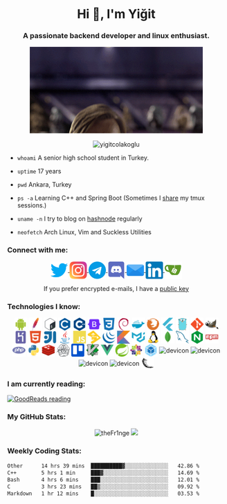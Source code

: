 <h1 align="center">Hi 👋, I'm Yiğit</h1>

<h3 align="center">A passionate backend developer and linux enthusiast.</h3>

<p align="center"><img src="imgs/hello_there.gif"></p>

<p align="center"> <img src="https://komarev.com/ghpvc/?username=yigitcolakoglu&label=Profile%20views&color=0e75b6&style=flat" alt="yigitcolakoglu" /> </p>

- `whoami`  A senior high school student in Turkey.

- `uptime`  17 years

- `pwd` Ankara, Turkey 

- `ps -a`   Learning C++ and Spring Boot (Sometimes I [share](https://tmate.io/t/Fr1nge/sharedProgramming) my tmux sessions.)

- `uname -n`   I try to blog on [hashnode](https://blog.yigitcolakoglu.com) regularly

- `neofetch`   Arch Linux, Vim and Suckless Utilities

<h3 align="left">Connect with me:</h3>
<p align="center">
	<a href="https://twitter.com/theFr1nge" target="blank">
		<img align="center" src="imgs/contact/twitter.svg" alt="twitter" height="40" width="40" />
	</a>
	<a href="https://www.instagram.com/yigit_colakoglu/" target="blank">
		<img align="center" src="imgs/contact/instagram.svg" alt="instagram" height="40" width="40" />
	</a>
	<a href="https://t.me/thefr1nge" target="blank">
		<img align="center" src="imgs/contact/telegram.svg" alt="telegram" height="40" width="40" />
	</a>
	<a href="https://discordapp.com/users/440823026523832322" target="blank">
		<img align="center" src="imgs/contact/discord.svg" alt="discord" height="40" width="40" />
	</a>
	<a href="mailto:yigitcolakoglu@hotmail.com" target="blank">
		<img align="center" src="imgs/contact/email.svg" alt="email" height="40" width="40" />
	</a>
	<a href="https://www.linkedin.com/in/yigitcolakoglu/" target="blank">
		<img align="center" src="imgs/contact/linkedin.svg" alt="linkedin" height="40" width="40" />
	</a>
	<a href="https://git.yigitcolakoglu.com/yigitcolakoglu/" target="blank">
		<img align="center" src="imgs/gitea.png" alt="gitea" height="40" width="40" />
	</a>
</p>
<p align="center">
If you prefer encrypted e-mails, I have a <a href="https://keys.openpgp.org/search?q=9D26FDA9E051205C4DC8422611D306C40EAEC301">public key</a>
</p>

<h3 align="left">Technologies I know:</h3>
<p align="center">
		<img align="center" src="https://raw.githubusercontent.com/devicons/devicon/master/icons/android/android-plain.svg" alt="devicon" height="30" width="30" />
		<img align="center" src="https://raw.githubusercontent.com/devicons/devicon/master/icons/apache/apache-original.svg" alt="devicon" height="30" width="30" />
		<img align="center" src="https://raw.githubusercontent.com/devicons/devicon/master/icons/bash/bash-original.svg" alt="devicon" height="30" width="30" />
		<img align="center" src="https://raw.githubusercontent.com/devicons/devicon/master/icons/c/c-plain.svg" alt="devicon" height="30" width="30" />
		<img align="center" src="https://raw.githubusercontent.com/devicons/devicon/master/icons/cplusplus/cplusplus-plain.svg" alt="devicon" height="30" width="30" />
		<img align="center" src="https://raw.githubusercontent.com/devicons/devicon/master/icons/bootstrap/bootstrap-plain.svg" alt="devicon" height="30" width="30" />
		<img align="center" src="https://raw.githubusercontent.com/devicons/devicon/master/icons/css3/css3-plain.svg" alt="devicon" height="30" width="30" />
		<img align="center" src="https://raw.githubusercontent.com/devicons/devicon/master/icons/debian/debian-plain.svg" alt="devicon" height="30" width="30" />
		<img align="center" src="https://raw.githubusercontent.com/devicons/devicon/master/icons/docker/docker-plain.svg" alt="devicon" height="30" width="30" />
		<img align="center" src="https://raw.githubusercontent.com/devicons/devicon/master/icons/firefox/firefox-plain.svg" alt="devicon" height="30" width="30" />
		<img align="center" src="https://raw.githubusercontent.com/devicons/devicon/master/icons/flutter/flutter-plain.svg" alt="devicon" height="30" width="30" />
		<img align="center" src="https://raw.githubusercontent.com/devicons/devicon/master/icons/go/go-original.svg" alt="devicon" height="30" width="30" />
		<img align="center" src="https://raw.githubusercontent.com/devicons/devicon/master/icons/git/git-plain.svg" alt="devicon" height="30" width="30" />
		<img align="center" src="https://raw.githubusercontent.com/devicons/devicon/master/icons/gimp/gimp-original.svg" alt="devicon" height="30" width="30" />
		<img align="center" src="https://raw.githubusercontent.com/devicons/devicon/master/icons/heroku/heroku-plain.svg" alt="devicon" height="30" width="30" />
		<img align="center" src="https://raw.githubusercontent.com/devicons/devicon/master/icons/html5/html5-plain.svg" alt="devicon" height="30" width="30" />
		<img align="center" src="https://raw.githubusercontent.com/devicons/devicon/master/icons/intellij/intellij-plain.svg" alt="devicon" height="30" width="30" />
		<img align="center" src="https://raw.githubusercontent.com/devicons/devicon/master/icons/java/java-original.svg" alt="devicon" height="30" width="30" />
		<img align="center" src="https://raw.githubusercontent.com/devicons/devicon/master/icons/javascript/javascript-plain.svg" alt="devicon" height="30" width="30" />
		<img align="center" src="https://raw.githubusercontent.com/devicons/devicon/master/icons/jetbrains/jetbrains-plain.svg" alt="devicon" height="30" width="30" />
		<img align="center" src="https://raw.githubusercontent.com/devicons/devicon/master/icons/jquery/jquery-plain.svg" alt="devicon" height="30" width="30" />
		<img align="center" src="https://raw.githubusercontent.com/devicons/devicon/master/icons/kotlin/kotlin-original.svg" alt="devicon" height="30" width="30" />
		<img align="center" src="https://raw.githubusercontent.com/devicons/devicon/master/icons/materialui/materialui-plain.svg" alt="devicon" height="30" width="30" />
		<img align="center" src="https://raw.githubusercontent.com/devicons/devicon/master/icons/linux/linux-original.svg" alt="devicon" height="30" width="30" />
		<img align="center" src="https://raw.githubusercontent.com/devicons/devicon/master/icons/mongodb/mongodb-original.svg" alt="devicon" height="30" width="30" />
		<img align="center" src="https://raw.githubusercontent.com/devicons/devicon/master/icons/mysql/mysql-original.svg" alt="devicon" height="30" width="30" />
		<img align="center" src="https://raw.githubusercontent.com/devicons/devicon/master/icons/nginx/nginx-original.svg" alt="devicon" height="30" width="30" />
		<img align="center" src="https://raw.githubusercontent.com/devicons/devicon/master/icons/npm/npm-original-wordmark.svg" alt="devicon" height="30" width="30" />
		<img align="center" src="https://raw.githubusercontent.com/devicons/devicon/master/icons/php/php-plain.svg" alt="devicon" height="30" width="30" />
		<img align="center" src="https://raw.githubusercontent.com/devicons/devicon/master/icons/python/python-original.svg" alt="devicon" height="30" width="30" />
		<img align="center" src="https://raw.githubusercontent.com/devicons/devicon/master/icons/redis/redis-original.svg" alt="devicon" height="30" width="30" />
		<img align="center" src="https://raw.githubusercontent.com/devicons/devicon/master/icons/travis/travis-plain.svg" alt="devicon" height="30" width="30" />
		<img align="center" src="https://raw.githubusercontent.com/devicons/devicon/master/icons/trello/trello-plain.svg" alt="devicon" height="30" width="30" />
		<img align="center" src="https://raw.githubusercontent.com/devicons/devicon/master/icons/vim/vim-original.svg" alt="devicon" height="30" width="30" />
		<img align="center" src="https://raw.githubusercontent.com/devicons/devicon/master/icons/vuejs/vuejs-original.svg" alt="devicon" height="30" width="30" />
		<img align="center" src="imgs/spring.svg" alt="devicon" height="30" width="30" />
		<img align="center" src="imgs/centos.svg" alt="devicon" height="30" width="30" />
		<img align="center" src="https://raw.githubusercontent.com/devicons/devicon/master/icons/webpack/webpack-original.svg" alt="devicon" height="30" width="30" />
		<img align="center" src="https://upload.wikimedia.org/wikipedia/commons/a/a5/Archlinux-icon-crystal-64.svg" alt="devicon" height="30" width="30" />
		<img align="center" src="https://upload.wikimedia.org/wikipedia/commons/1/1a/Suckless_logo.svg" alt="devicon" height="30" width="30" />
		<img align="center" src="https://upload.wikimedia.org/wikipedia/commons/4/48/Markdown-mark.svg" alt="devicon" height="30" width="30" />
		<img align="center" src="https://upload.wikimedia.org/wikipedia/commons/thumb/9/92/LaTeX_logo.svg/800px-LaTeX_logo.svg.png" alt="devicon" height="30" width="60" />
		<img align="center" src="https://raw.githubusercontent.com/devicons/devicon/master/icons/flask/flask-original.svg" alt="devicon" height="30" width="30" />
</p>

<!---
<h3 align="left">Spotify listening now:</h3>
<a href="https://open.spotify.com/user/ygtclk1"><img src="https://spotify-readme-beta.vercel.app/api/spotify-playing" alt="Spotify Playing" width="350" /></a>
--->

<h3 align="left">I am currently reading:</h3>
<a href="https://www.goodreads.com/user/show/56868698-yi-it-olako-lu"><img src="https://goodreads-readme.vercel.app/api/book" alt="GoodReads reading" width="350" /></a>

<h3 align="left">My GitHub Stats:</h3>

<p align="center">
<img src="https://github-readme-stats.vercel.app/api/top-langs/?username=theFr1nge&layout=compact&theme=tokyonight&hide=css&hide_title=true&exclude_repo=MyCity&langs_count=8" alt="theFr1nge"/>
<img height="160em" src="https://github-readme-stats.vercel.app/api?username=theFr1nge&show_icons=true&theme=tokyonight&icon_color=6392DF"/>
</p>

<h3 align="left">Weekly Coding Stats:</h3>

<!--START_SECTION:waka-->
```text
Other      14 hrs 39 mins  ██████████▓░░░░░░░░░░░░░░   42.86 % 
C++        5 hrs 1 min     ███▓░░░░░░░░░░░░░░░░░░░░░   14.69 % 
Bash       4 hrs 6 mins    ███░░░░░░░░░░░░░░░░░░░░░░   12.01 % 
C          3 hrs 23 mins   ██▒░░░░░░░░░░░░░░░░░░░░░░   09.92 % 
Markdown   1 hr 12 mins    █░░░░░░░░░░░░░░░░░░░░░░░░   03.53 % 
```
<!--END_SECTION:waka-->


